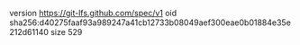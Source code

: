 version https://git-lfs.github.com/spec/v1
oid sha256:d40275faaf93a989247a41cb12733b08049aef300eae0b01884e35e212d61140
size 529
